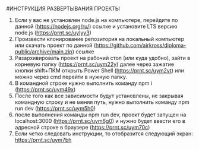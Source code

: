 #ИНСТРУКЦИЯ РАЗВЕРТЫВАНИЯ ПРОЕКТЫ
1) Если у вас не установлен node.js на компьютере, перейдите по данной (https://nodejs.org/ru/) ссылке и установите LTS версию node.js (https://prnt.sc/uylyy3)
2) Произвести клонирование репозитория на локальный компьютер или скачать проект по данной (https://github.com/airkross/diploma-public/archive/main.zip) ссылке
3) Разархивировать проект на рабочий стол (или куда удобно), зайти в корневую папку (https://prnt.sc/uym22y) далее через зажатие кнопки shift+ПКМ открыть Power Shell (https://prnt.sc/uym2vt) или можно через cmd перейти в нужную папку.
4) В командной строке нужно выполнить команду npm i (https://prnt.sc/uym49x)
5) После того как все зависимости будут установлены, не закрывая командную строку и не меняя путь, нужно выполнить команду npm run dev (https://prnt.sc/uym5h0)
6) после выполнения команды npm run dev, проект будет запущен на localhost:3000 (https://prnt.sc/uym6g0) и нужно будет ввести его в адресной строке в браузере 
(https://prnt.sc/uym70c)
7) Если четко следовать инструкции, то отобразится следующий экран: https://prnt.sc/uym7bh

